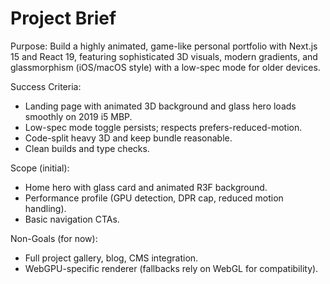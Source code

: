 # Project Brief

Purpose: Build a highly animated, game-like personal portfolio with Next.js 15 and React 19, featuring sophisticated 3D visuals, modern gradients, and glassmorphism (iOS/macOS style) with a low-spec mode for older devices.

Success Criteria:
- Landing page with animated 3D background and glass hero loads smoothly on 2019 i5 MBP.
- Low-spec mode toggle persists; respects prefers-reduced-motion.
- Code-split heavy 3D and keep bundle reasonable.
- Clean builds and type checks.

Scope (initial):
- Home hero with glass card and animated R3F background.
- Performance profile (GPU detection, DPR cap, reduced motion handling).
- Basic navigation CTAs.

Non-Goals (for now):
- Full project gallery, blog, CMS integration.
- WebGPU-specific renderer (fallbacks rely on WebGL for compatibility).
